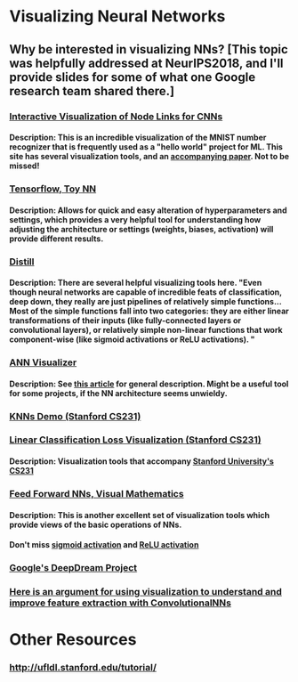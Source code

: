 # Visualizing Neural Networks

## Why be interested in visualizing NNs? [This topic was helpfully addressed at NeurIPS2018, and I'll provide slides for some of what one Google research team shared there.]

### [Interactive Visualization of Node Links for CNNs](https://www.cs.ryerson.ca/~aharley/vis/fc/)
#### Description: This is an incredible visualization of the MNIST number recognizer that is frequently used as a "hello world" project for ML.  This site has several visualization tools, and an [accompanying paper](https://www.cs.ryerson.ca/~aharley/vis/harley_vis_isvc15.pdf). Not to be missed!

### [Tensorflow, Toy NN](https://playground.tensorflow.org/)
#### Description: Allows for quick and easy alteration of hyperparameters and settings, which provides a very helpful tool for understanding how adjusting the architecture or settings (weights, biases, activation) will provide different results.

### [Distill](https://distill.pub/2020/grand-tour/)
#### Description: There are several helpful visualizing tools here. "Even though neural networks are capable of incredible feats of classification, deep down, they really are just pipelines of relatively simple functions... Most of the simple functions fall into two categories: they are either linear transformations of their inputs (like fully-connected layers or convolutional layers), or relatively simple non-linear functions that work component-wise (like sigmoid activations or ReLU activations). "

### [ANN Visualizer](https://github.com/Prodicode/ann-visualizer)
#### Description: See [this article](https://towardsdatascience.com/visualizing-artificial-neural-networks-anns-with-just-one-line-of-code-b4233607209e) for general description. Might be a useful tool for some projects, if the NN architecture seems unwieldy.

### [KNNs Demo (Stanford CS231)](http://vision.stanford.edu/teaching/cs231n-demos/knn/)
### [Linear Classification Loss Visualization (Stanford CS231)](http://vision.stanford.edu/teaching/cs231n-demos/linear-classify/)
#### Description: Visualization tools that accompany [Stanford University's CS231](http://vision.stanford.edu/teaching/cs231n/)

### [Feed Forward NNs, Visual Mathematics](http://jalammar.github.io/feedforward-neural-networks-visual-interactive/)
#### Description: This is another excellent set of visualization tools which provide views of the basic operations of NNs.
#### Don't miss [sigmoid activation](http://jalammar.github.io/feedforward-neural-networks-visual-interactive/#sigmoid-visualization) and [ReLU activation](http://jalammar.github.io/feedforward-neural-networks-visual-interactive/#relu-visualization)

### [Google's DeepDream Project](https://en.wikipedia.org/wiki/DeepDream) 

### [Here is an argument for using visualization to understand and improve feature extraction with ConvolutionalNNs](https://www.analyticsvidhya.com/blog/2019/05/understanding-visualizing-neural-networks/)

# Other Resources

### http://ufldl.stanford.edu/tutorial/

